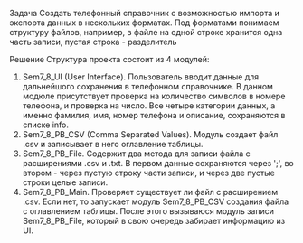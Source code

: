 Задача
Создать телефонный справочник с возможностью импорта и экспорта данных в нескольких форматах. Под форматами понимаем структуру файлов, например, в файле на одной строке хранится одна часть записи, пустая строка - разделитель

Решение
Структура проекта состоит из 4 модулей:
1. Sem7_8_UI (User Interface). Пользователь вводит данные для дальнейшого сохранения в телефонном справочнике. В данном модюле присутствует проверка на количество символов в номере телефона, и проверка на число. Все четыре категории данных, а именно фамилия, имя, номер телефона и описание, сохраняются в списке info.
2. Sem7_8_PB_CSV (Comma Separated Values). Модуль создает файл .csv и записывает в него оглавление таблицы.
3. Sem7_8_PB_File. Содержит два метода для записи файла c расширениями .csv и .txt. В первом данные сохраняются через ';', во втором - через пустую строку части записи, и через две пустые строки целые записи. 
4. Sem7_8_PB_Main. Проверяет существует ли файл с расширением .csv. Если нет, то запускает модуль Sem7_8_PB_CSV создания файла с оглавлением таблицы. После этого вызываюся модуль записи Sem7_8_PB_File, который в свою очередь забирает информацию из UI.